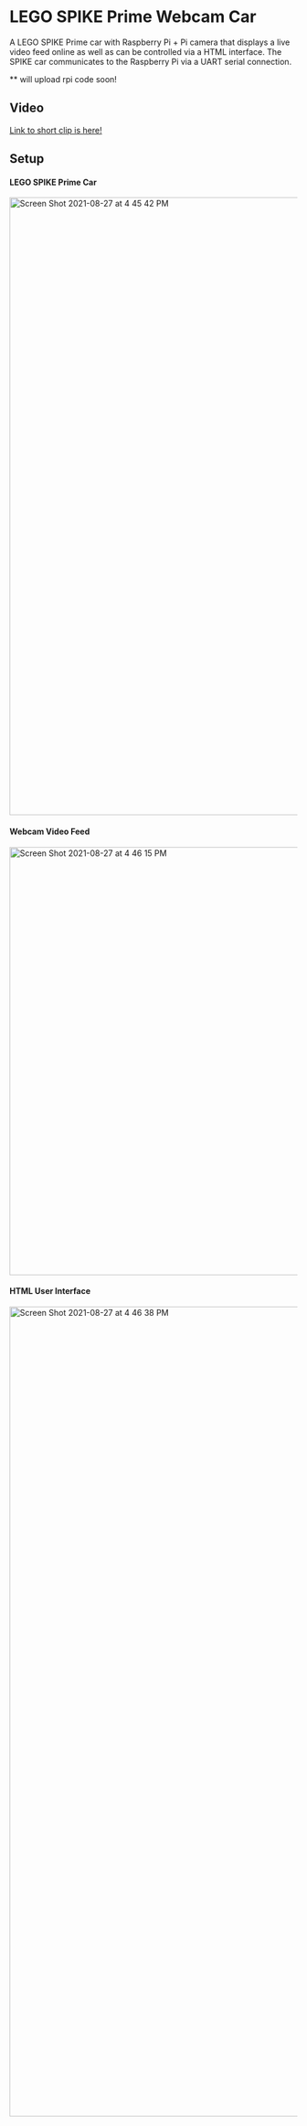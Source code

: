 # LEGO SPIKE Prime Webcam Car
A LEGO SPIKE Prime car with Raspberry Pi + Pi camera that displays a live video feed online as well as can be controlled via a HTML interface. The SPIKE car communicates to the Raspberry Pi via a UART serial connection.

** will upload rpi code soon!

## Video
[Link to short clip is here!](https://youtu.be/a9UquH4Hr_A)

## Setup

#### LEGO SPIKE Prime Car
<img width="1081" alt="Screen Shot 2021-08-27 at 4 45 42 PM" src="https://user-images.githubusercontent.com/49819466/131186643-e8c173ce-3138-42e3-a042-05ab8a2e22cc.png">

#### Webcam Video Feed
<img width="749" alt="Screen Shot 2021-08-27 at 4 46 15 PM" src="https://user-images.githubusercontent.com/49819466/131186708-18cd36ef-ff0c-4d2f-bcaf-71cce4461969.png">

#### HTML User Interface
<img width="1417" alt="Screen Shot 2021-08-27 at 4 46 38 PM" src="https://user-images.githubusercontent.com/49819466/131186747-13f6bab6-d477-4cbe-bd97-0d2504f81701.png">


